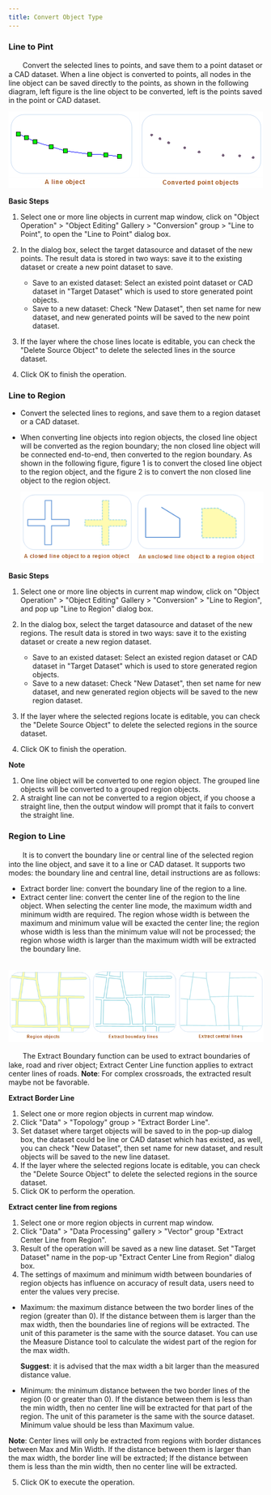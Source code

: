 ```yaml
---
title: Convert Object Type
---
```


### Line to Pint


　　Convert the selected lines to points, and save them to a point dataset or a CAD dataset. When a line object is converted to points, all nodes in the line object can be saved directly to the points, as shown in the following diagram, left figure is the line object to be converted, left is the points saved in the point or CAD dataset.

  ![](img/LineToPoint.png)

**Basic Steps**

1.  Select one or more line objects in current map window, click on "Object Operation" > "Object Editing" Gallery > "Conversion" group > "Line to Point", to open the "Line to Point" dialog box.
2. In the dialog box, select the target datasource and dataset of the new points. The result data is stored in two ways: save it to the existing dataset or create a new point dataset to save.
    -  Save to an existed dataset: Select an existed point dataset or CAD dataset in "Target Dataset" which is used to store generated point objects.
    -  Save to a new dataset: Check "New Dataset", then set name for new dataset, and new generated points will be saved to the new point dataset.
    
3. If the layer where the chose lines locate is editable, you can check the &quot;Delete Source Object&quot; to delete the selected lines in the source dataset.

4. Click OK to finish the operation.

### Line to Region


- Convert the selected lines to regions, and save them to a region dataset or a CAD dataset.

- When converting line objects into region objects, the closed line object will be converted as the region boundary; the non closed line object will be connected end-to-end, then converted to the region boundary. As shown in the following figure, 
figure 1 is to convert the closed line object to the region object, and the figure 2 is to convert the non closed line object to the region object.

  ![](img/LineToRegion.png)

**Basic Steps**

1.  Select one or more line objects in current map window, click on "Object Operation" > "Object Editing" Gallery > "Conversion" > "Line to Region", and pop up "Line to Region" dialog box.
2.  In the dialog box, select the target datasource and dataset of the new regions. The result data is stored in two ways: save it to the existing dataset or create a new region dataset.

    - Save to an existed dataset: Select an existed region dataset or CAD dataset in "Target Dataset" which is used to store generated region objects.
    - Save to a new dataset: Check "New Dataset", then set name for new dataset, and new generated region objects will be saved to the new region dataset.

3. If the layer where the selected regions locate is editable, you can check the &quot;Delete Source Object&quot; to delete the selected regions in the source dataset.

4.  Click OK to finish the operation.

**Note**

1.  One line object will be converted to one region object. The grouped line objects will be converted to a grouped region objects.
2.  A straight line can not be converted to a region object, if you choose a straight line, then the output window will prompt that it fails to convert the straight line.

### Region to Line

　　It is to convert the boundary line or central line of the selected region into the line object, and save it to a line or CAD dataset. It supports two modes: the boundary line and central line, detail instructions are as follows:

- Extract border line: convert the boundary line of the region to a line.
- Extract center line: convert the center line of the region to the line object. When selecting the center line mode, the maximum width and minimum width are required. The region whose width is between the maximum and minimum value will be exacted the center line; the region whose width is less than the minimum value will not be processed; the region whose width is larger than the maximum width will be extracted the boundary line.

　　![](img/RegionToLine.png)

　　The Extract Boundary function can be used to extract boundaries of lake, road and river object; Extract Center Line function applies to extract center lines of roads. **Note**: For complex crossroads, the extracted result maybe not be favorable.

**Extract Border Line**

1. Select one or more region objects in current map window.
2. Click "Data" > "Topology" group > "Extract Border Line".
3. Set dataset where target objects will be saved to in the pop-up dialog box, the dataset could be line or CAD dataset which has existed, as well, you can check "New Dataset", then set name for new dataset, and result objects will be saved to the new line dataset.
4. If the layer where the selected regions locate is editable, you can check the &quot;Delete Source Object&quot; to delete the selected regions in the source dataset.
5. Click OK to perform the operation.

**Extract center line from regions**

1. Select one or more region objects in current map window.
2. Click "Data" > "Data Processing" gallery > "Vector" group "Extract Center Line from Region".
3. Result of the operation will be saved as a new line dataset. Set "Target Dataset" name in the pop-up "Extract Center Line from Region" dialog box.
4. The settings of maximum and minimum width between boundaries of region objects has influence on accuracy of result data, users need to enter the values very precise.

 - Maximum: the maximum distance between the two border lines of the region (greater than 0). If the distance between them is larger than the max width, then the boundaries line of regions will be extracted. The unit of this parameter is the same with the source dataset. You can use the Measure Distance tool to calculate the widest part of the region for the max width.

   **Suggest**: it is advised that the max width a bit larger than the measured distance value.

 - Minimum: the minimum distance between the two border lines of the region (0 or greater than 0). If the distance between them is less than the min width, then no center line will be extracted for that part of the region. The unit of this parameter is the same with the source dataset. Minimum value should be less than Maximum value.

  **Note**: Center lines will only be extracted from regions with border distances between Max and Min Width. If the distance between them is larger than the max width, the border line will be extracted; If the distance between them is less than the min width, then no center line will be extracted.

5. Click OK to execute the operation.
